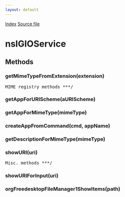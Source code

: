 ```yaml
---
layout: default
---
```

<div id='links'><a href="../index.html">Index</a>
<a href="http://dxr.mozilla.org/mozilla-central/source/xpcom/system/nsIGIOService.idl">Source file</a>
</div>

# nsIGIOService #

## Methods ##

### getMimeTypeFromExtension(extension) ###
<pre>MIME registry methods ***/  
</pre>
### getAppForURIScheme(aURIScheme) ###

### getAppForMimeType(mimeType) ###

### createAppFromCommand(cmd, appName) ###

### getDescriptionForMimeType(mimeType) ###

### showURI(uri) ###
<pre>Misc. methods ***/  
</pre>
### showURIForInput(uri) ###

### orgFreedesktopFileManager1ShowItems(path) ###
